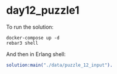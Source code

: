 day12_puzzle1
=====

To run the solution:
```
docker-compose up -d
rebar3 shell
```

And then in Erlang shell:
```erlang
solution:main("./data/puzzle_12_input").
```